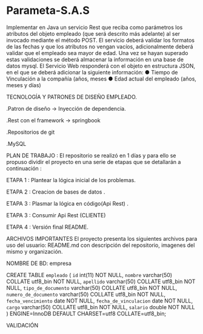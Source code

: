 # Parameta-S.A.S
Implementar en Java un servicio Rest que reciba como parámetros los atributos del objeto empleado (que será descrito más adelante) al ser invocado mediante el método POST. El servicio deberá validar los formatos de las fechas y que los atributos no vengan vacíos, adicionalmente deberá validar que el empleado sea mayor de edad. Una vez se hayan superado estas validaciones se deberá almacenar la información en una base de datos mysql. El Servicio Web responderá con el objeto en estructura JSON, en el que se deberá adicionar la siguiente información: ● Tiempo de Vinculación a la compañía (años, meses ● Edad actual del empleado (años, meses y días)




TECNOLOGÍA Y PATRONES DE DISEÑO EMPLEADO.

.Patron de diseño -> Inyección de dependencia.


.Rest con el framework -> springbook


.Repositorios de git

.MySQL 

PLAN DE TRABAJO : El repositorio se realizó en 1 días y para ello se propuso dividir el proyecto en una serie de etapas que se detallarán a continuación :

ETAPA 1 : Plantear la lógica inicial de los problemas.

ETAPA 2 : Creacion de bases de datos .

ETAPA 3 : Plasmar la lógica en código(Api Rest) .

ETAPA 3 : Consumir Api Rest (CLIENTE)

ETAPA 4 : Versión final README.

ARCHIVOS IMPORTANTES El proyecto presenta los siguientes archivos para uso del usuario: README.md con descripción del repositorio, imagenes del mismo y organización.

NOMBRE DE BD: empresa

CREATE TABLE `empleado` (
  `id` int(11) NOT NULL,
  `nombre` varchar(50) COLLATE utf8_bin NOT NULL,
  `apellido` varchar(50) COLLATE utf8_bin NOT NULL,
  `tipo_de_documento` varchar(50) COLLATE utf8_bin NOT NULL,
  `numero_de_documento` varchar(50) COLLATE utf8_bin NOT NULL,
  `fecha_vencimiento` date NOT NULL,
  `fecha_de_vinculacion` date NOT NULL,
  `cargo` varchar(50) COLLATE utf8_bin NOT NULL,
  `salario` double NOT NULL
) ENGINE=InnoDB DEFAULT CHARSET=utf8 COLLATE=utf8_bin;


VALIDACIÓN 


